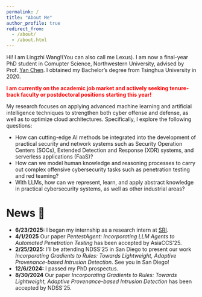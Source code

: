 ```yaml
---
permalink: /
title: "About Me"
author_profile: true
redirect_from: 
  - /about/
  - /about.html
---
```


Hi! I am Lingzhi Wang!(You can also call me Lexus). I am now a final-year PhD student in Comupter Science, Northwestern University, advised by Prof. [Yan Chen](https://users.cs.northwestern.edu/~ychen/). I obtained my Bachelor’s degree from Tsinghua University in 2020.

<span style="color:red"><strong>I am currently on the academic job market and actively seeking tenure-track faculty or postdoctoral positions starting this year!</strong></span>

My research focuses on applying advanced machine learning and artificial intelligence techniques to strengthen both cyber offense and defense, as well as to optimize cloud architectures. Specifically, I explore the following questions:
- How can cutting-edge AI methods be integrated into the development of practical security and network systems such as Security Operation Centers (SOCs), Extended Detection and Response (XDR) systems, and serverless applications (FaaS)?
- How can we model human knowledge and reasoning processes to carry out complex offensive cybersecurity tasks such as penetration testing and red teaming?
- With LLMs, how can we represent, learn, and apply abstract knowledge in practical cybersecurity systems, as well as other industrial areas?

# News 📰
- **6/23/2025:** I began my internship as a research intern at [SRI](https://www.sri.com/).
- **4/1/2025** Our paper *PentestAgent: Incorporating LLM Agents to Automated Penetration Testing* has been accepted by AsiaCCS'25.
- **2/25/2025:** I’ll be attending NDSS'25 in San Diego to present our work *Incorporating Gradients to Rules: Towards Lightweight, Adaptive Provenance-based Intrusion Detection*. See you in San Diego!
- **12/6/2024:** I passed my PhD prospectus.
- **8/30/2024** Our paper *Incorporating Gradients to Rules: Towards Lightweight, Adaptive Provenance-based Intrusion Detection* has been accepted by NDSS'25.

